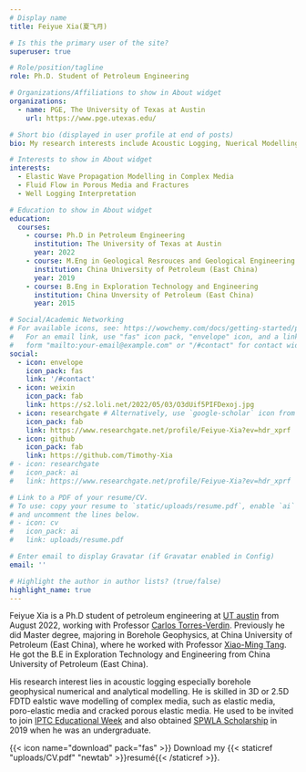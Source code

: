 ```yaml
---
# Display name
title: Feiyue Xia(夏飞月)

# Is this the primary user of the site?
superuser: true

# Role/position/tagline
role: Ph.D. Student of Petroleum Engineering

# Organizations/Affiliations to show in About widget
organizations:
  - name: PGE, The University of Texas at Austin
    url: https://www.pge.utexas.edu/

# Short bio (displayed in user profile at end of posts)
bio: My research interests include Acoustic Logging, Nuerical Modelling, Formation Evaluation.

# Interests to show in About widget
interests:
  - Elastic Wave Propagation Modelling in Complex Media
  - Fluid Flow in Porous Media and Fractures
  - Well Logging Interpretation

# Education to show in About widget
education:
  courses:
    - course: Ph.D in Petroleum Engineering
      institution: The University of Texas at Austin
      year: 2022
    - course: M.Eng in Geological Resrouces and Geological Engineering
      institution: China University of Petroleum (East China)
      year: 2019
    - course: B.Eng in Exploration Technology and Engineering
      institution: China Unversity of Petroleum (East China)
      year: 2015

# Social/Academic Networking
# For available icons, see: https://wowchemy.com/docs/getting-started/page-builder/#icons
#   For an email link, use "fas" icon pack, "envelope" icon, and a link in the
#   form "mailto:your-email@example.com" or "/#contact" for contact widget.
social:
  - icon: envelope
    icon_pack: fas
    link: '/#contact'
  - icon: weixin
    icon_pack: fab
    link: https://s2.loli.net/2022/05/03/O3dUif5PIFDexoj.jpg
  - icon: researchgate # Alternatively, use `google-scholar` icon from `ai` icon pack
    icon_pack: fab
    link: https://www.researchgate.net/profile/Feiyue-Xia?ev=hdr_xprf
  - icon: github
    icon_pack: fab
    link: https://github.com/Timothy-Xia
# - icon: researchgate
#   icon_pack: ai
#   link: https://www.researchgate.net/profile/Feiyue-Xia?ev=hdr_xprf

# Link to a PDF of your resume/CV.
# To use: copy your resume to `static/uploads/resume.pdf`, enable `ai` icons in `params.toml`,
# and uncomment the lines below.
# - icon: cv
#   icon_pack: ai
#   link: uploads/resume.pdf

# Enter email to display Gravatar (if Gravatar enabled in Config)
email: ''

# Highlight the author in author lists? (true/false)
highlight_name: true
---
```


Feiyue Xia is a Ph.D student of petroleum engineering at [UT austin](https://www.utexas.edu/) from August 2022, working with Professor [Carlos Torres-Verdin](https://pge.utexas.edu/facultystaff/faculty-directory/torres-verdin). Previously he did Master degree, majoring in Borehole Geophysics, at China University of Petroleum (East China), where he worked with Professor [Xiao-Ming Tang](https://www.researchgate.net/profile/Xiao-Ming-Tang-2). He got the B.E in Exploration Technology and Engineering from China University of Petroleum (East China).

His research interest lies in acoustic logging especially borehole geophysical numerical and analytical modelling. He is skilled in 3D or 2.5D FDTD ealstic wave modelling of complex media, such as elastic media, poro-elastic media and cracked porous elastic media. He used to be invited to join [IPTC Educational Week](https://www.iptcnet.org/19iptc/education-activities/education-week/) and also obtained [SPWLA Scholarship](https://www.spwla.org/SPWLA/Foundation/Grants_and_Scholarship_Recipients/SPWLA/Foundation/Grants_and_Scholarship_Recipients.aspx?hkey=9d374860-c03f-42eb-8108-c6d638f8a4ff) in 2019 when he was an undergraduate.

{{< icon name="download" pack="fas" >}} Download my {{< staticref "uploads/CV.pdf" "newtab" >}}resumé{{< /staticref >}}.
